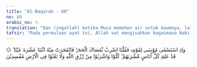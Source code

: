 ```yaml
---
title: "Al-Baqarah - 60"
no: 60
arabic_no: ٦٠
translation: "Dan (ingatlah) ketika Musa memohon air untuk kaumnya, lalu Kami berfirman, “Pukullah batu itu dengan tongkatmu!” Maka memancarlah daripadanya dua belas mata air. Setiap suku telah mengetahui tempat minumnya (masing-masing). Makan dan minumlah dari rezeki (yang diberikan) Allah, dan janganlah kamu melakukan kejahatan di bumi dengan berbuat kerusakan."
tafsir: "Pada permulaan ayat ini, Allah swt mengisahkan bagaimana Nabi Musa a.s. berdoa kepada Allah untuk mendapatkan air minum bagi para pengikutnya yang terdiri dari dua belas suku. Allah mengabulkan doa tersebut, lalu memerintahkan Nabi Musa memukulkan tongkatnya ke sebuah batu besar yang ada di padang pasir itu. Tiba-tiba memancarlah air dari batu itu sebanyak dua belas sumber, sehingga masing-masing suku dari kaum Nabi Musa itu mendapatkan air minum secukupnya. Kejadian ini merupakan mukjizat bagi Musa untuk membuktikan kerasulannya, dan untuk menunjukkan kekuasaan Allah.\n\nSesungguhnya Allah kuasa memancarkan air dari batu, tanpa dipukul dengan tongkat lebih dahulu, tetapi Allah hendak memperlihatkan kepada hamba-Nya hubungan sebab dengan akibat. Apabila mereka menginginkan sesuatu harus berusaha dan bekerja untuk mendapatkannya sesuai proses hubungan antara sebab dan akibat. Allah telah menyediakan rezeki untuk setiap makhluk-Nya yang hidup di bumi ini, tetapi rezeki itu tidak datang sendiri, melainkan harus diusahakan, dan harus ditempuh cara-caranya. Siapa yang malas berusaha tentu tidak akan mendapatkan rezeki yang diperlukan.\n\nDi samping itu Allah telah menciptakan manusia mempunyai pikiran dan perasaan yang terbatas, sehingga dia hanya dapat memahami yang berada dalam daerah jangkauan indera, pikiran, dan perasaannya. Apabila dia melihat adanya sesuatu yang berada di luar kemampuannya, dia berusaha untuk mengembalikan persoalannya kepada yang telah diketahuinya. Bila dia tidak dapat memahaminya sama sekali, dia menjadi bingung, apalagi hal itu terjadi di hadapannya berulang kali. Maka Allah memperlihatkan mukjizat melalui para nabi sesuai dengan keadaan umat pada masa nabi itu. Allah menyuruh mereka makan dan minum dari rezeki yang telah dilimpahkan kepada mereka, dan mereka dilarang untuk berbuat kezaliman."
---
```


۞ وَاِذِ اسْتَسْقٰى مُوْسٰى لِقَوْمِهٖ فَقُلْنَا اضْرِبْ بِّعَصَاكَ الْحَجَرَۗ  فَانْفَجَرَتْ مِنْهُ اثْنَتَا عَشْرَةَ عَيْنًا ۗ قَدْ عَلِمَ كُلُّ اُنَاسٍ مَّشْرَبَهُمْ ۗ كُلُوْا وَاشْرَبُوْا مِنْ رِّزْقِ اللّٰهِ وَلَا تَعْثَوْا فِى الْاَرْضِ مُفْسِدِيْنَ
